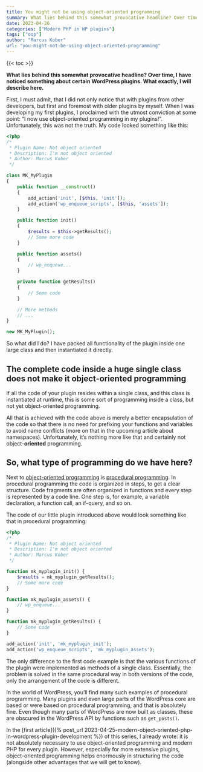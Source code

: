 ```yaml
---
title: You might not be using object-oriented programming
summary: What lies behind this somewhat provocative headline? Over time, I have noticed something about certain WordPress plugins. What exactly, I will describe here.
date: 2023-04-26
categories: ["Modern PHP in WP plugins"]
tags: ["oop"]
author: "Marcus Kober"
url: "you-might-not-be-using-object-oriented-programming"
---
```


{{< toc >}}

**What lies behind this somewhat provocative headline? Over time, I have noticed something about certain WordPress plugins. What exactly, I will describe here.**

First, I must admit, that I did not only notice that with plugins from other developers, but first and foremost with older plugins by myself. When I was developing my first plugins, I proclaimed with the utmost conviction at some point: “I now use object-oriented programming in my plugins!”. Unfortunately, this was not the truth. My code looked something like this:

```php
<?php
/*
 * Plugin Name: Not object oriented
 * Description: I'm not object oriented
 * Author: Marcus Kober
 */

class MK_MyPlugin
{
    public function __construct()
    {
        add_action('init', [$this, 'init']);
        add_action('wp_enqueue_scripts', [$this, 'assets']);
    }

    public function init()
    {
        $results = $this->getResults();
        // Some more code
    }

    public function assets()
    {
        // wp_enqueue...
    }

    private function getResults()
    {
        // Some code
    }

    // More methods
    // ...
}

new MK_MyPlugin();
```

So what did I do? I have packed all functionality of the plugin inside one large class and then instantiated it directly.

## The complete code inside a huge single class does not make it object-oriented programming

If all the code of your plugin resides within a single class, and this class is instantiated at runtime, this is some sort of programming inside a class, but not yet object-oriented programming.

All that is achieved with the code above is merely a better encapsulation of the code so that there is no need for prefixing your functions and variables to avoid name conflicts (more on that in the upcoming article about namespaces). Unfortunately, it’s nothing more like that and certainly not object-**oriented** programming.

## So, what type of programming do we have here?

Next to [object-oriented programming](https://en.wikipedia.org/wiki/Object-oriented_programming) is [procedural programming](https://en.wikipedia.org/wiki/Procedural_programming). In procedural programming the code is organized in steps, to get a clear structure. Code fragments are often organized in functions and every step is represented by a code line. One step is, for example, a variable declaration, a function call, an if-query, and so on.

The code of our little plugin introduced above would look something like that in procedural programming:

```php
<?php
/*
 * Plugin Name: Not object oriented
 * Description: I'm not object oriented
 * Author: Marcus Kober
 */

function mk_myplugin_init() {
    $results = mk_myplugin_getResults();
    // Some more code
}

function mk_myplugin_assets() {
    // wp_enqueue...
}

function mk_myplugin_getResults() {
    // Some code
}

add_action('init', 'mk_myplugin_init');
add_action('wp_enqueue_scripts', 'mk_myplugin_assets');
```

The only difference to the first code example is that the various functions of the plugin were implemented as methods of a single class. Essentially, the problem is solved in the same procedural way in both versions of the code, only the arrangement of the code is different.

In the world of WordPress, you’ll find many such examples of procedural programming. Many plugins and even large parts of the WordPress core are based or were based on procedural programming, and that is absolutely fine. Even though many parts of WordPress are now built as classes, these are obscured in the WordPress API by functions such as `get_posts()`.

In the [first article]({% post_url 2023-04-25-modern-object-oriented-php-in-wordpress-plugin-development %}) of this series, I already wrote: it is not absolutely necessary to use object-oriented programming and modern PHP for every plugin. However, especially for more extensive plugins, object-oriented programming helps enormously in structuring the code (alongside other advantages that we will get to know).
